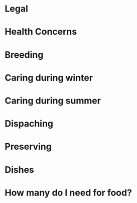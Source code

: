 Legal
=====

Health Concerns
===============

Breeding
========

Caring during winter
====================

Caring during summer
====================

Dispaching
==========

Preserving
==========

Dishes
======

How many do I need for food?
============================
